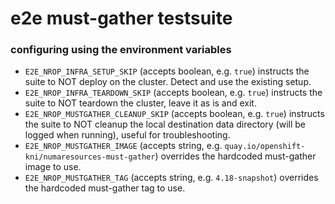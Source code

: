 # e2e must-gather testsuite

### configuring using the environment variables

- `E2E_NROP_INFRA_SETUP_SKIP` (accepts boolean, e.g. `true`) instructs the suite to NOT deploy on the cluster.
   Detect and use the existing setup.
- `E2E_NROP_INFRA_TEARDOWN_SKIP` (accepts boolean, e.g. `true`) instructs the suite to NOT teardown the cluster,
   leave it as is and exit.
- `E2E_NROP_MUSTGATHER_CLEANUP_SKIP` (accepts boolean, e.g. `true`) instructs the suite to NOT cleanup the local
   destination data directory (will be logged when running), useful for troubleshooting.
- `E2E_NROP_MUSTGATHER_IMAGE` (accepts string, e.g. `quay.io/openshift-kni/numaresources-must-gather`) overrides
   the hardcoded must-gather image to use.
- `E2E_NROP_MUSTGATHER_TAG` (accepts string, e.g. `4.18-snapshot`) overrides the hardcoded must-gather tag to use.
